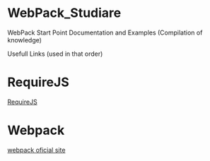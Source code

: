 # WebPack_Studiare
WebPack Start Point Documentation and Examples (Compilation of knowledge)

Usefull Links (used in that order)

# RequireJS
[RequireJS](http://blog.da2k.com.br/2015/01/18/requirejs-carregando-javacript-sob-demanda/)

# Webpack
[webpack oficial site](http://webpack.github.io/)
